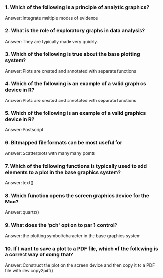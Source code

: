 ### 1. Which of the following is a principle of analytic graphics?

Answer: Integrate multiple modes of evidence

### 2. What is the role of exploratory graphs in data analysis?

Answer: They are typically made very quickly.

### 3. Which of the following is true about the base plotting system?

Answer: Plots are created and annotated with separate functions

### 4. Which of the following is an example of a valid graphics device in R?

Answer: Plots are created and annotated with separate functions

### 5. Which of the following is an example of a valid graphics device in R?

Answer: Postscript

### 6. Bitmapped file formats can be most useful for

Answer: Scatterplots with many many points

### 7. Which of the following functions is typically used to add elements to a plot in the base graphics system?

Answer: text()

### 8. Which function opens the screen graphics device for the Mac?

Answer: quartz()

### 9. What does the 'pch' option to par() control?

Answer: the plotting symbol/character in the base graphics system

### 10. If I want to save a plot to a PDF file, which of the following is a correct way of doing that?

Answer: Construct the plot on the screen device and then copy it to a PDF file with dev.copy2pdf()
